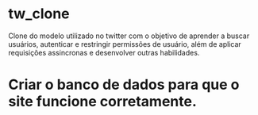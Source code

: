 # tw_clone
Clone do modelo utilizado no twitter com o objetivo de aprender a buscar usuários, autenticar e restringir permissões de usuário, além de aplicar requisições assincronas e desenvolver outras habilidades.
# Criar o banco de dados para que o site funcione corretamente.
